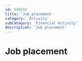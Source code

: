 ```yaml
---
id: 649331
title: 'Job placement'
category: 'Activity'
subCategory: 'Financial Activity'
description: 'Job placement'
---
```


# Job placement
